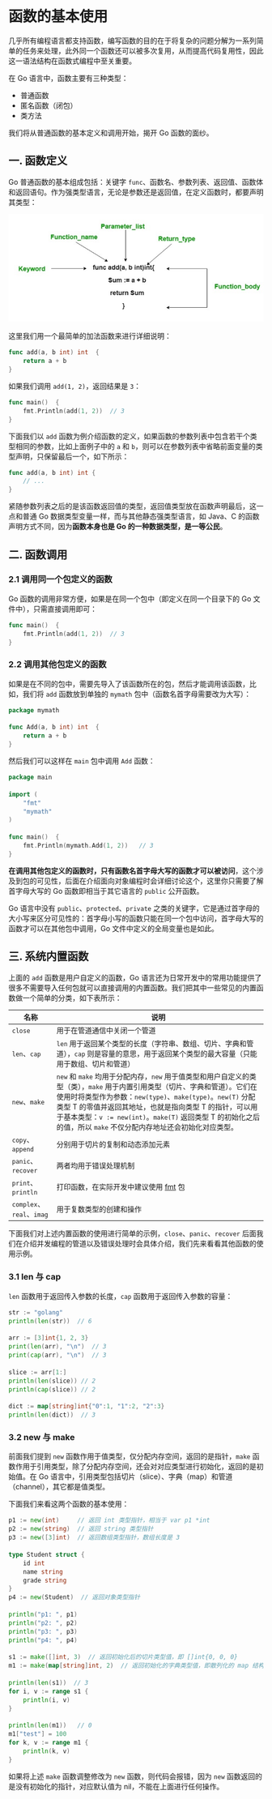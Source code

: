 # 函数的基本使用

几乎所有编程语言都支持函数，编写函数的目的在于将复杂的问题分解为一系列简单的任务来处理，此外同一个函数还可以被多次复用，从而提高代码复用性，因此这一语法结构在函数式编程中至关重要。

在 Go 语言中，函数主要有三种类型：

- 普通函数
- 匿名函数（闭包）
- 类方法

我们将从普通函数的基本定义和调用开始，揭开 Go 函数的面纱。

## 一. 函数定义

Go 普通函数的基本组成包括：关键字 `func`、函数名、参数列表、返回值、函数体和返回语句。作为强类型语言，无论是参数还是返回值，在定义函数时，都要声明其类型：

![](../images/13.png)

这里我们用一个最简单的加法函数来进行详细说明：

```go
func add(a, b int) int  {
    return a + b
}
```

如果我们调用 `add(1, 2)`，返回结果是 `3`：

```go
func main()  {
    fmt.Println(add(1, 2))  // 3
}
```

下面我们以 `add` 函数为例介绍函数的定义，如果函数的参数列表中包含若干个类型相同的参数，比如上面例子中的 `a` 和 `b`，则可以在参数列表中省略前面变量的类型声明，只保留最后一个，如下所示：

```go
func add(a, b int) int { 
    // ...
}
```

紧随参数列表之后的是该函数返回值的类型，返回值类型放在函数声明最后，这一点和普通 Go 数据类型变量一样，而与其他静态强类型语言，如 Java、C 的函数声明方式不同，因为**函数本身也是 Go 的一种数据类型，是一等公民**。

## 二. 函数调用

### 2.1 调用同一个包定义的函数

Go 函数的调用非常方便，如果是在同一个包中（即定义在同一个目录下的 Go 文件中），只需直接调用即可：

```go
func main()  {
    fmt.Println(add(1, 2))  // 3
}
```

### 2.2 调用其他包定义的函数

如果是在不同的包中，需要先导入了该函数所在的包，然后才能调用该函数，比如，我们将 `add` 函数放到单独的 `mymath` 包中（函数名首字母需要改为大写）：

```go
package mymath

func Add(a, b int) int  {
    return a + b
}
```

然后我们可以这样在 `main` 包中调用 `Add` 函数：

```go
package main

import (
    "fmt"
    "mymath"
)

func main()  {
    fmt.Println(mymath.Add(1, 2))   // 3
}
```

**在调用其他包定义的函数时，只有函数名首字母大写的函数才可以被访问**，这个涉及到包的可见性，后面在介绍面向对象编程时会详细讨论这个，这里你只需要了解首字母大写的 Go 函数即相当于其它语言的 `public` 公开函数。

Go 语言中没有 `public`、`protected`、`private` 之类的关键字，它是通过首字母的大小写来区分可见性的：首字母小写的函数只能在同一个包中访问，首字母大写的函数才可以在其他包中调用，Go 文件中定义的全局变量也是如此。

## 三. 系统内置函数

上面的 `add` 函数是用户自定义的函数，Go 语言还为日常开发中的常用功能提供了很多不需要导入任何包就可以直接调用的内置函数。我们把其中一些常见的内置函数做一个简单的分类，如下表所示：

| 名称                      | 说明                                                         |
| ------------------------- | ------------------------------------------------------------ |
| `close`                   | 用于在管道通信中关闭一个管道                                 |
| `len`、`cap`              | `len` 用于返回某个类型的长度（字符串、数组、切片、字典和管道），`cap` 则是容量的意思，用于返回某个类型的最大容量（只能用于数组、切片和管道） |
| `new`、`make`             | `new` 和 `make` 均用于分配内存，`new` 用于值类型和用户自定义的类型（类），`make` 用于内置引用类型（切片、字典和管道）。它们在使用时将类型作为参数：`new(type)`、`make(type)`。`new(T)` 分配类型 T 的零值并返回其地址，也就是指向类型 T 的指针，可以用于基本类型：`v := new(int)`。`make(T)` 返回类型 T 的初始化之后的值，所以 `make` 不仅分配内存地址还会初始化对应类型。 |
| `copy`、`append`          | 分别用于切片的复制和动态添加元素                             |
| `panic`、`recover`        | 两者均用于错误处理机制                                       |
| `print`、`println`        | 打印函数，在实际开发中建议使用 [fmt](https://golang.org/pkg/fmt/) 包 |
| `complex`、`real`、`imag` | 用于复数类型的创建和操作                                     |

下面我们对上述内置函数的使用进行简单的示例，`close`、`panic`、`recover` 后面我们在介绍并发编程的管道以及错误处理时会具体介绍，我们先来看看其他函数的使用示例。

### 3.1 len 与 cap

`len` 函数用于返回传入参数的长度，`cap` 函数用于返回传入参数的容量：

```go
str := "golang"
println(len(str))  // 6

arr := [3]int{1, 2, 3}
print(len(arr), "\n")  // 3
print(cap(arr), "\n")  // 3

slice := arr[1:]
println(len(slice)) // 2
println(cap(slice)) // 2

dict := map[string]int{"0":1, "1":2, "2":3}
println(len(dict))  // 3
```

### 3.2 new 与 make

前面我们提到 `new` 函数作用于值类型，仅分配内存空间，返回的是指针，`make` 函数作用于引用类型，除了分配内存空间，还会对对应类型进行初始化，返回的是初始值。在 Go 语言中，引用类型包括切片（slice）、字典（map）和管道（channel），其它都是值类型。

下面我们来看这两个函数的基本使用：

```go
p1 := new(int)     // 返回 int 类型指针，相当于 var p1 *int
p2 := new(string)  // 返回 string 类型指针
p3 := new([3]int)  // 返回数组类型指针，数组长度是 3

type Student struct {
    id int
    name string
    grade string
}
p4 := new(Student)  // 返回对象类型指针

println("p1: ", p1)
println("p2: ", p2)
println("p3: ", p3)
println("p4: ", p4)

s1 := make([]int, 3)  // 返回初始化后的切片类型值，即 []int{0, 0, 0}
m1 := make(map[string]int, 2)  // 返回初始化的字典类型值，即散列化的 map 结构

println(len(s1))  // 3
for i, v := range s1 {
    println(i, v)
}

println(len(m1))   // 0
m1["test"] = 100
for k, v := range m1 {
    println(k, v)
}
```

如果将上述 `make` 函数调整修改为 `new` 函数，则代码会报错，因为 `new` 函数返回的是没有初始化的指针，对应默认值为 nil，不能在上面进行任何操作。


